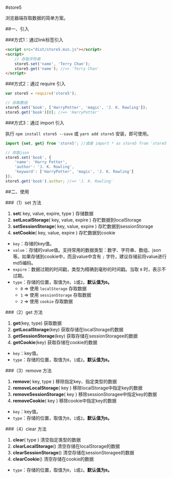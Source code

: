 #store5

浏览器端存取数据的简单方案。

##一、引入

###方式1：通过link标签引入

```html
<script src="dist/store5.min.js"></script>
<script>
	// 存取字符串
	store5.set('name', 'Terry Chan');
	store5.get('name'); //=> 'Terry Chan'
</script>
```

###方式2：通过 require 引入

```javascript
var store5 = require('store5');

// 存取数组
store5.set('book', ['HarryPotter', 'magic', 'J. K. Rowling']);
store5.get('book')[0]; //=> 'HarryPotter'
```

###方式3：通过 import 引入

执行 `npm install store5 --save` 或 `yarn add store5` 安装，即可使用。

```javascript
import {set, get} from 'store5'; //或者 import * as store5 from 'store5';

// 存取json
store5.set('book', {
	'name': 'Harry Potter',
	'author': 'J. K. Rowling',
	'keyword': ['HarryPotter', 'magic', 'J. K. Rowling']
});
store5.get('book').author; //=> 'J. K. Rowling'
```

##二、使用

###（1）set 方法

1. **set**( key, value, expire, type ) 存储数据
1. **setLocalStorage**( key, value, expire ) 存贮数据到localStorage
1. **setSessionStorage**( key, value, expire ) 存贮数据到sessionStorage
1. **setCookie**( key, value, expire ) 存贮数据到cookie

* `key`：存储的key值。
* `value`：存储的value值。支持常用的数据类型：数字、字符串、数组、json等。如果存储到cookie中，而且value中含有 `;` 字符，建议存储前将value进行md5编码。
* `expire`：数据过期的时间戳，类型为精确到毫秒的时间戳。当取 `0` 时，表示不过期。
* `type`：存储的位置，取值为`0`，`1`或`2`。**默认值为`0`。**
	* `0` => 使用 `localStorage` 存取数据
	* `1` => 使用 `sessionStorage` 存取数据
	* `2` => 使用 `cookie` 存取数据

###（2）get 方法

1. **get**(key, type) 获取数据
1. **getLocalStorage**(key) 获取存储在localStorage的数据
1. **getSessionStorage**(key) 获取存储在sessionStoragee的数据
1. **getCookie**(key) 获取存储在cookie的数据

* `key`：key值。
* `type`：存储的位置，取值为`0`，`1`或`2`。**默认值为`0`。**

###（3）remove 方法

1. **remove**( key, type )  移除指定key、指定类型的数据
1. **removeLocalStorage**( key ) 移除localStorage中指定key的数据
1. **removeSessionStorage**( key ) 移除sessionStoragee中指定key的数据
1. **removeCookie**( key ) 移除cookie中指定key的数据

* `key`：key值。
* `type`：存储的位置，取值为`0`，`1`或`2`。**默认值为`0`。**

###（4）clear 方法

1. **clear**( type ) 清空指定类型的数据
1. **clearLocalStorage**() 清空存储在localStorage的数据
1. **clearSessionStorage**() 清空存储在sessionStoragee的数据
1. **clearCookie**() 清空存储在cookie的数据
 
* `type`：存储的位置，取值为`0`，`1`或`2`。**默认值为`0`。**
